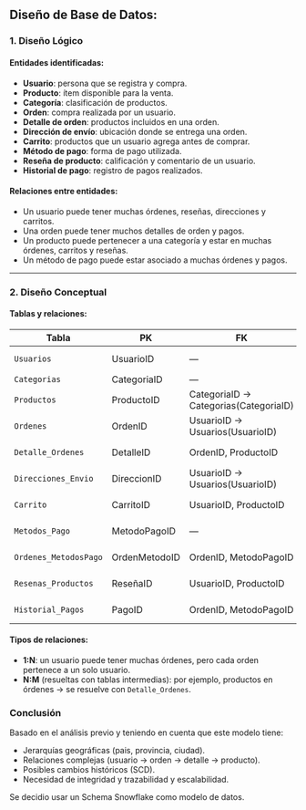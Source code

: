 ## Diseño de Base de Datos: 

### 1. Diseño Lógico

#### Entidades identificadas:
- **Usuario**: persona que se registra y compra.
- **Producto**: ítem disponible para la venta.
- **Categoría**: clasificación de productos.
- **Orden**: compra realizada por un usuario.
- **Detalle de orden**: productos incluidos en una orden.
- **Dirección de envío**: ubicación donde se entrega una orden.
- **Carrito**: productos que un usuario agrega antes de comprar.
- **Método de pago**: forma de pago utilizada.
- **Reseña de producto**: calificación y comentario de un usuario.
- **Historial de pago**: registro de pagos realizados.

#### Relaciones entre entidades:
- Un usuario puede tener muchas órdenes, reseñas, direcciones y carritos.
- Una orden puede tener muchos detalles de orden y pagos.
- Un producto puede pertenecer a una categoría y estar en muchas órdenes, carritos y reseñas.
- Un método de pago puede estar asociado a muchas órdenes y pagos.

---

### 2. Diseño Conceptual

#### Tablas y relaciones:

| Tabla                  | PK             | FK                                       | Relación                         |
|-----------------------|----------------|------------------------------------------|----------------------------------|
| `Usuarios`            | UsuarioID      | —                                        | 1:N con Órdenes, Carrito, etc.   |
| `Categorias`          | CategoriaID    | —                                        | 1:N con Productos                |
| `Productos`           | ProductoID     | CategoriaID → Categorias(CategoriaID)    | N:1 con Categorías               |
| `Ordenes`             | OrdenID        | UsuarioID → Usuarios(UsuarioID)          | N:1 con Usuarios                 |
| `Detalle_Ordenes`     | DetalleID      | OrdenID, ProductoID                      | N:1 con Ordenes y Productos      |
| `Direcciones_Envio`   | DireccionID    | UsuarioID → Usuarios(UsuarioID)          | N:1 con Usuarios                 |
| `Carrito`             | CarritoID      | UsuarioID, ProductoID                    | N:1 con Usuarios y Productos     |
| `Metodos_Pago`        | MetodoPagoID   | —                                        | 1:N con Ordenes_MetodosPago      |
| `Ordenes_MetodosPago` | OrdenMetodoID  | OrdenID, MetodoPagoID                    | N:1 con Ordenes y Metodos_Pago   |
| `Resenas_Productos`   | ReseñaID       | UsuarioID, ProductoID                    | N:1 con Usuarios y Productos     |
| `Historial_Pagos`     | PagoID         | OrdenID, MetodoPagoID                    | N:1 con Ordenes y Metodos_Pago   |

#### Tipos de relaciones:
- **1:N**: un usuario puede tener muchas órdenes, pero cada orden pertenece a un solo usuario.
- **N:M** (resueltas con tablas intermedias): por ejemplo, productos en órdenes → se resuelve con `Detalle_Ordenes`.

### Conclusión
Basado en el análisis previo y teniendo en cuenta que este modelo tiene:

- Jerarquías geográficas (pais, provincia, ciudad).
- Relaciones complejas (usuario → orden → detalle → producto).
- Posibles cambios históricos (SCD).
- Necesidad de integridad y trazabilidad y escalabilidad.

Se decidio usar un Schema Snowflake como modelo de datos.



